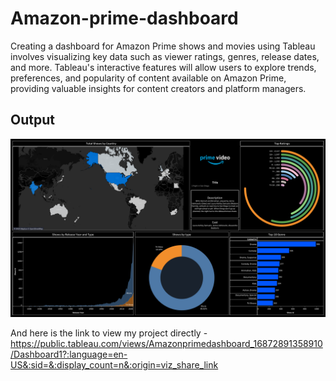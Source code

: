 # Amazon-prime-dashboard
Creating a dashboard for Amazon Prime shows and movies using Tableau involves visualizing key data such as viewer ratings, genres, release dates, and more. Tableau's interactive features will allow users to explore trends, preferences, and popularity of content available on Amazon Prime, providing valuable insights for content creators and platform managers.

## Output 
![Dashboard Preview](dashboard.png)

And here is the link  to view my project directly - 
https://public.tableau.com/views/Amazonprimedashboard_16872891358910/Dashboard1?:language=en-US&:sid=&:display_count=n&:origin=viz_share_link
